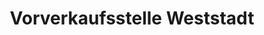 ---
title: "Vorverkaufsstelle Weststadt"
url: /braunschweig/vorverkaufsstelle-weststadt/
shop: Tickets
---